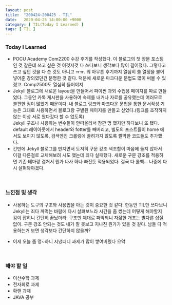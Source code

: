 ```yaml
---
layout: post
title:  "200424~200425 - TIL"
date:   2020-04-25 14:00:00 +9000
category: [ TIL(Today I Learned) ]
tags: [ TIL ]
---
```


### Today I Learned
* POCU Academy Com2200 수강 후기를 작성했다. 이 블로그의 첫 장문 포스팅인 것 같은데 쓰고 싶은 것 이것저것 다 쓰다보니 생각보다 많이 길어졌다. 그렇다고 쓰고 싶던 것을 다 쓴 것도 아니고 ㅠㅠ. 뭐 아무튼 후기까지 열심히 쓸 열정을 불어넣어준 강의였던건 분명한 것 같다. 덕분에 새로운 마크다운 문법도 많이 써볼 수 있졌고. Comp2500도 열심히 들어야지
* Jekyll 블로그에 새로운 layout을 만들어서 파이썬 과외 수업용 페이지를 따로 만들었다. 그동안 카톡 게시판을 사용하여 숙제를 내거나 자료를 공유했는데 여러모로 불편한 점이 많았기 때문이다. 내 블로그 링크와 마크다운 문법을 통한 문서작성 기능은 그대로 사용하면서 블로그랑 구별된 페이지를 만들고 싶었다.(링크를 조작하지 않는 이상 서로 왔다갔다 할 수 없도록)   
Jekyll 구조나 사용하는 변수들이 안떠올라서 잠깐 멍 했지만 하다보니 또 됐다. default 레이아웃에서 header와 fotter를 빼버리고, 별도의 포스트들이 home 에서도 보이지 않도록, 검색엔진 크롤링에 끌려가지 않도록 짤막한 코드들도 추가했다.
* 간만에 Jekyll 블로그를 만지면서 도저히 구문 강조 색조합이 마음에 들지 않아서 이걸 다른걸로 교체해보려 시도 했는데 죄다 실패했다. 새로운 구문 강조를 적용하면 기존 테마랑 겹쳐서 뭔가 나사 하나 빠진듯 적용되었다. 결국 다 롤백... 나중에 다시 살펴봐야겠다.

<br>

### 느낀점 및 생각
* 사용하는 도구의 구조와 사용법을 아는 것이 중요한 것 같다. 한동안 TIL만 쓰다보니 Jekyll는 죄다 까먹는 바람에 다시 살펴보느라 시간을 좀 썼는데 어떻게 해야할지 감이 잡히니 간단히 끝났더라. 구조만 제대로 파악되니 자잟한 개조는 별다른 삽질 없이. 구문 강조 안되는 것도 내가 잘 못보고 지나친 뭔가가 있을 것 같다. 남들 다 적용하는거 보면 생각보다 간단하지 않을까?

* 어제 오늘 좀 멍~하니 지냈더니 과제가 많이 쌓여버렸다 으악

<br>

### 해야 할 일
* 이산수학 과제
* 전자회로 과제
* 확랜 과제
* JAVA 공부
